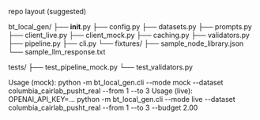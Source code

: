 repo layout (suggested)

bt_local_gen/
├── __init__.py
├── config.py
├── datasets.py
├── prompts.py
├── client_live.py
├── client_mock.py
├── caching.py
├── validators.py
├── pipeline.py
├── cli.py
└── fixtures/
├── sample_node_library.json
└── sample_llm_response.txt

tests/
├── test_pipeline_mock.py
└── test_validators.py

Usage (mock):
python -m bt_local_gen.cli --mode mock --dataset columbia_cairlab_pusht_real --from 1 --to 3
Usage (live):
OPENAI_API_KEY=... python -m bt_local_gen.cli --mode live --dataset columbia_cairlab_pusht_real --from 1 --to 3 --budget 2.00